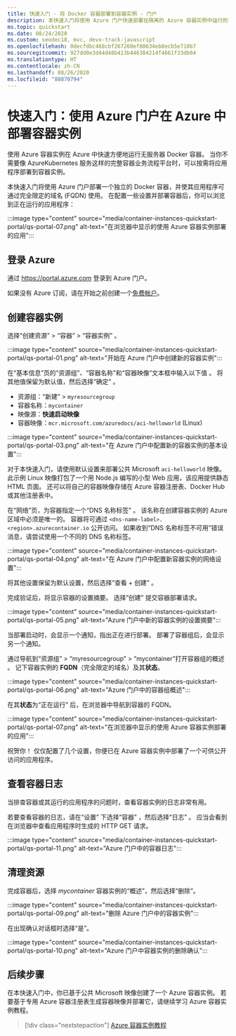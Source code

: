 ```yaml
---
title: 快速入门 - 将 Docker 容器部署到容器实例 - 门户
description: 本快速入门将使用 Azure 门户快速部署在隔离的 Azure 容器实例中运行的容器化 Web 应用
ms.topic: quickstart
ms.date: 08/24/2020
ms.custom: seodec18, mvc, devx-track-javascript
ms.openlocfilehash: 0decfdbc468cbf267260ef80634eb8ecb5e710b7
ms.sourcegitcommit: 927dd0e3d44d48b413b446384214f4661f33db04
ms.translationtype: HT
ms.contentlocale: zh-CN
ms.lasthandoff: 08/26/2020
ms.locfileid: "88870794"
---
```

# <a name="quickstart-deploy-a-container-instance-in-azure-using-the-azure-portal"></a>快速入门：使用 Azure 门户在 Azure 中部署容器实例

使用 Azure 容器实例在 Azure 中快速方便地运行无服务器 Docker 容器。 当你不需要像 AzureKubernetes 服务这样的完整容器业务流程平台时，可以按需将应用程序部署到容器实例。

本快速入门将使用 Azure 门户部署一个独立的 Docker 容器，并使其应用程序可通过完全限定的域名 (FQDN) 使用。 在配置一些设置并部署容器后，你可以浏览到正在运行的应用程序：

:::image type="content" source="media/container-instances-quickstart-portal/qs-portal-07.png" alt-text="在浏览器中显示的使用 Azure 容器实例部署的应用":::

## <a name="sign-in-to-azure"></a>登录 Azure

通过 https://portal.azure.com 登录到 Azure 门户。

如果没有 Azure 订阅，请在开始之前创建一个[免费帐户][azure-free-account]。

## <a name="create-a-container-instance"></a>创建容器实例

选择“创建资源” > “容器” > “容器实例”    。

:::image type="content" source="media/container-instances-quickstart-portal/qs-portal-01.png" alt-text="开始在 Azure 门户中创建新的容器实例":::

在“基本信息”页的“资源组”、“容器名称”和“容器映像”文本框中输入以下值     。 将其他值保留为默认值，然后选择“确定”  。

* 资源组：“新建” > `myresourcegroup`
* 容器名称：`mycontainer`
* 映像源：**快速启动映像**
* 容器映像：`mcr.microsoft.com/azuredocs/aci-helloworld` (Linux)

:::image type="content" source="media/container-instances-quickstart-portal/qs-portal-03.png" alt-text="在 Azure 门户中配置新的容器实例的基本设置":::

对于本快速入门，请使用默认设置来部署公共 Microsoft `aci-helloworld` 映像。 此示例 Linux 映像打包了一个用 Node.js 编写的小型 Web 应用，该应用提供静态 HTML 页面。 还可以将自己的容器映像存储在 Azure 容器注册表、Docker Hub 或其他注册表中。

在“网络”页，为容器指定一个“DNS 名称标签”   。 该名称在创建容器实例的 Azure 区域中必须是唯一的。 容器将可通过 `<dns-name-label>.<region>.azurecontainer.io` 公开访问。 如果收到“DNS 名称标签不可用”错误消息，请尝试使用一个不同的 DNS 名称标签。

:::image type="content" source="media/container-instances-quickstart-portal/qs-portal-04.png" alt-text="在 Azure 门户中配置新容器实例的网络设置":::

将其他设置保留为默认设置，然后选择“查看 + 创建”  。

完成验证后，将显示容器的设置摘要。 选择“创建”  提交容器部署请求。

:::image type="content" source="media/container-instances-quickstart-portal/qs-portal-05.png" alt-text="Azure 门户中新的容器实例的设置摘要":::

当部署启动时，会显示一个通知，指出正在进行部署。 部署了容器组后，会显示另一个通知。

通过导航到“资源组” > “myresourcegroup” > “mycontainer”打开容器组的概述    。 记下容器实例的 **FQDN**（完全限定的域名）及其**状态**。

:::image type="content" source="media/container-instances-quickstart-portal/qs-portal-06.png" alt-text="Azure 门户中的容器组概述":::

在其**状态**为“正在运行”  后，在浏览器中导航到容器的 FQDN。

:::image type="content" source="media/container-instances-quickstart-portal/qs-portal-07.png" alt-text="在浏览器中显示的使用 Azure 容器实例部署的应用":::

祝贺你！ 仅仅配置了几个设置，你便已在 Azure 容器实例中部署了一个可供公开访问的应用程序。

## <a name="view-container-logs"></a>查看容器日志

当排查容器或其运行的应用程序的问题时，查看容器实例的日志非常有用。

若要查看容器的日志，请在“设置”  下选择“容器”  ，然后选择“日志”  。 应当会看到在浏览器中查看应用程序时生成的 HTTP GET 请求。

:::image type="content" source="media/container-instances-quickstart-portal/qs-portal-11.png" alt-text="Azure 门户中的容器日志":::


## <a name="clean-up-resources"></a>清理资源

完成容器后，选择 *mycontainer* 容器实例的“概述”，然后选择“删除”。  

:::image type="content" source="media/container-instances-quickstart-portal/qs-portal-09.png" alt-text="删除 Azure 门户中的容器实例":::

在出现确认对话框时选择“是”。 

:::image type="content" source="media/container-instances-quickstart-portal/qs-portal-10.png" alt-text="Azure 门户中容器实例的删除确认":::

## <a name="next-steps"></a>后续步骤

在本快速入门中，你已基于公共 Microsoft 映像创建了一个 Azure 容器实例。 若要基于专用 Azure 容器注册表生成容器映像并部署它，请继续学习 Azure 容器实例教程。

> [!div class="nextstepaction"]
> [Azure 容器实例教程](./container-instances-tutorial-prepare-app.md)

<!-- LINKS - External -->
[azure-free-account]: https://azure.microsoft.com/free/